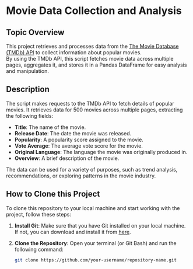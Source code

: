 # Movie Data Collection and Analysis

## Topic Overview

This project retrieves and processes data from the [The Movie Database (TMDb) API](https://www.themoviedb.org/documentation/api) to collect information about popular movies.
<br>By using the TMDb API, this script fetches movie data across multiple pages, aggregates it, and stores it in a Pandas DataFrame for easy analysis and manipulation. 

 ## Description

The script makes requests to the TMDb API to fetch details of popular movies. It retrieves data for 500 movies across multiple pages, extracting the following fields:

- **Title**: The name of the movie.
- **Release Date**: The date the movie was released.
- **Popularity**: A popularity score assigned to the movie.
- **Vote Average**: The average vote score for the movie.
- **Original Language**: The language the movie was originally produced in.
- **Overview**: A brief description of the movie.


The data can be used for a variety of purposes, such as trend analysis, recommendations, or exploring patterns in the movie industry.

## How to Clone this Project

To clone this repository to your local machine and start working with the project, follow these steps:

1. **Install Git**: Make sure that you have Git installed on your local machine. If not, you can download and install it from [here](https://git-scm.com/downloads).

2. **Clone the Repository**:
   Open your terminal (or Git Bash) and run the following command:

   ```bash
   git clone https://github.com/your-username/repository-name.git
   ```
